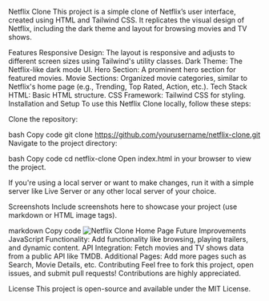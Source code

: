 Netflix Clone
This project is a simple clone of Netflix’s user interface, created using HTML and Tailwind CSS. It replicates the visual design of Netflix, including the dark theme and layout for browsing movies and TV shows.

Features
Responsive Design: The layout is responsive and adjusts to different screen sizes using Tailwind's utility classes.
Dark Theme: The Netflix-like dark mode UI.
Hero Section: A prominent hero section for featured movies.
Movie Sections: Organized movie categories, similar to Netflix's home page (e.g., Trending, Top Rated, Action, etc.).
Tech Stack
HTML: Basic HTML structure.
CSS Framework: Tailwind CSS for styling.
Installation and Setup
To use this Netflix Clone locally, follow these steps:

Clone the repository:

bash
Copy code
git clone https://github.com/yourusername/netflix-clone.git
Navigate to the project directory:

bash
Copy code
cd netflix-clone
Open index.html in your browser to view the project.

If you're using a local server or want to make changes, run it with a simple server like Live Server or any other local server of your choice.

Screenshots
Include screenshots here to showcase your project (use markdown or HTML image tags).

markdown
Copy code
![Netflix Clone Home Page](https://your-screenshot-link.com)
Future Improvements
JavaScript Functionality: Add functionality like browsing, playing trailers, and dynamic content.
API Integration: Fetch movies and TV shows data from a public API like TMDB.
Additional Pages: Add more pages such as Search, Movie Details, etc.
Contributing
Feel free to fork this project, open issues, and submit pull requests! Contributions are highly appreciated.

License
This project is open-source and available under the MIT License.

